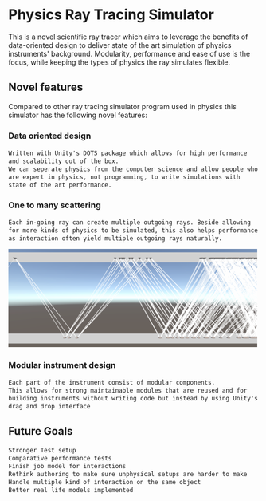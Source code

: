 # Physics Ray Tracing Simulator
This is a novel scientific ray tracer which aims to leverage the benefits of data-oriented design to deliver state of the art simulation of physics instruments' background.
Modularity, performance and ease of use is the focus, while keeping the types of physics the ray simulates flexible.

## Novel features
Compared to other ray tracing simulator program used in physics this simulator has the following novel features:

### Data oriented design
    Written with Unity's DOTS package which allows for high performance and scalability out of the box.
    We can seperate physics from the computer science and allow people who are expert in physics, not programming, to write simulations with state of the art performance.

### One to many scattering
    Each in-going ray can create multiple outgoing rays. Beside allowing for more kinds of physics to be simulated, this also helps performance as interaction often yield multiple outgoing rays naturally.
<img src="ParticleBouncingWIP.png" width="500">

### Modular instrument design
    Each part of the instrument consist of modular components. 
    This allows for strong maintainable modules that are reused and for building instruments without writing code but instead by using Unity's drag and drop interface

## Future Goals
    Stronger Test setup
    Comparative performance tests
    Finish job model for interactions
    Rethink authoring to make sure unphysical setups are harder to make
    Handle multiple kind of interaction on the same object
    Better real life models implemented